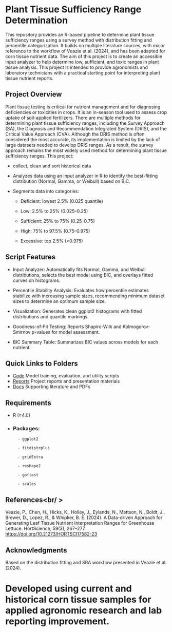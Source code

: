 # Plant Tissue Sufficiency Range Determination<br />
This repository provides an R-based pipeline to determine plant tissue sufficiency ranges using a survey method with distribution fitting and percentile categorization. It builds on multiple literature sources, with major reference to the workflow of Veazie et al. (2024), and has been adapted for corn tissue nutrient data. The aim of this project is to create an accessible input analyzer to help determine low, sufficient, and toxic ranges in plant tissue analysis. This project is intended to provide agronomists and laboratory technicians with a practical starting point for interpreting plant tissue nutrient reports.

## Project Overview<br />
Plant tissue testing is critical for nutrient management and for diagnosing deficiencies or toxicities in crops. It is an in-season tool used to assess crop uptake of soil-applied fertilizers. There are multiple methods for determining plant tissue sufficiency ranges, including the Survey Approach (SA), the Diagnosis and Recommendation Integrated System (DRIS), and the Critical Value Approach (CVA). Although the DRIS method is often considered the most accurate, its implementation is limited by the lack of large datasets needed to develop DRIS ranges. As a result, the survey approach remains the most widely used method for determining plant tissue sufficiency ranges. This project:

- collect, clean and sort historical data
- Analyzes data using an input analyzer in R to identify the best-fitting distribution (Normal, Gamma, or Weibull) based on BIC.

- Segments data into categories:

    - Deficient: lowest 2.5% (0.025 quantile)

    - Low: 2.5% to 25% (0.025–0.25)

    - Sufficient: 25% to 75% (0.25–0.75)

    - High: 75% to 97.5% (0.75–0.975)

    - Excessive: top 2.5% (>0.975)


## Script Features<br />
- Input Analyzer: Automatically fits Normal, Gamma, and Weibull distributions, selects the best model using BIC, and overlays fitted curves on histograms.

- Percentile Stability Analysis: Evaluates how percentile estimates stabilize with increasing sample sizes, recommending minimum dataset sizes to determine an optimum sample size.

- Visualization: Generates clean ggplot2 histograms with fitted distributions and quantile markings.

- Goodness-of-Fit Testing: Reports Shapiro-Wilk and Kolmogorov-Smirnov p-values for model assessment.

- BIC Summary Table: Summarizes BIC values across models for each nutrient.

## Quick Links to Folders<br />
- [Code](./Code/) Model training, evaluation, and utility scripts <br />
- [Reports](./Reports/) Project reports and presentation materials <br />
- [Docs](./Docs/) Supporting literature and PDFs <br />

## Requirements<br />
- R (≥4.0)

- ### Packages:

        - ggplot2

        - fitdistrplus

        - gridExtra

        - reshape2

        - goftest

        - scales

## References<br/ >
Veazie, P., Chen, H., Hicks, K., Holley, J., Eylands, N., Mattson, N., Boldt, J., Brewer, D., Lopez, R., & Whipker, B. E. (2024). A Data-driven Approach for Generating Leaf Tissue Nutrient Interpretation Ranges for Greenhouse Lettuce. HortScience, 59(3), 267–277. https://doi.org/10.21273/HORTSCI17582-23

## Acknowledgments
Based on the distribution fitting and SRA workflow presented in Veazie et al. (2024).

# Developed using current and historical corn tissue samples for applied agronomic research and lab reporting improvement.
